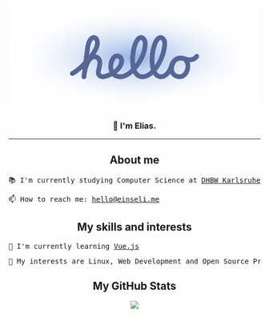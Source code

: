 <div align="center">
	<a href="https://einseli.me">
		<picture>
			<source media="(prefers-color-scheme: dark)" srcset="/assets/hello_dark.svg">
			<img src="/assets/hello_light.svg">
		</picture>
	</a>
	<h3>👋 I'm Elias.</h3>
</div>

---

<h2 align="center">About me</h2>
<pre>
📚 I'm currently studying Computer Science at <a href="https://www.karlsruhe.dhbw.de">DHBW Karlsruhe</a> and <a href="https://dmtech.de">dmTECH</a>
</pre>
<pre>
📫 How to reach me: <a href="mailto:hello@einseli.me">hello@einseli.me</a>
</pre>


<h2 align="center">My skills and interests</h2>
<pre>
🌱 I'm currently learning <a href="https://vuejs.org/">Vue.js</a>
</pre>
<pre>
🧠 My interests are Linux, Web Development and Open Source Projects
</pre>

<h2 align="center">My GitHub Stats</h2>
<p align="center">
	<img src="https://github-readme-stats.vercel.app/api?username=einseli&show_icons=true&theme=dark&count_private=true&include_all_commits=true"/>
</p>
